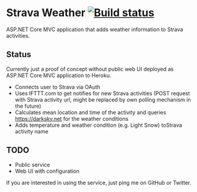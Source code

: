 Strava Weather [![Build status](https://ci.appveyor.com/api/projects/status/1psx9lt55cx30e8s?svg=true)](https://ci.appveyor.com/project/mpdeimos/strava-weather)
==============

ASP.NET Core MVC application that adds weather information to Strava activities.

Status
------

Currently just a proof of concept without public web UI deployed as ASP.NET Core MVC application to Heroku.

* Connects user to Strava via OAuth
* Uses IFTTT.com to get notifies for new Strava activities (POST request with Strava activity url, might be replaced by own polling mechanism in the future)
* Calculates mean location and time of the activity and queries https://darksky.net for the weather conditions
* Adds temperature and weather condition (e.g. Light Snow) toStrava activity name

TODO
----

* Public service
* Web UI with configuration

If you are interested in using the service, just ping me on GitHub or Twitter.
